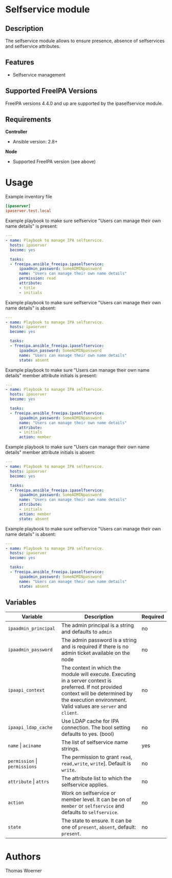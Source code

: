 Selfservice module
=================

Description
-----------

The selfservice module allows to ensure presence, absence of selfservices and selfservice attributes.


Features
--------

* Selfservice management


Supported FreeIPA Versions
--------------------------

FreeIPA versions 4.4.0 and up are supported by the ipaselfservice module.


Requirements
------------

**Controller**
* Ansible version: 2.8+

**Node**
* Supported FreeIPA version (see above)


Usage
=====

Example inventory file

```ini
[ipaserver]
ipaserver.test.local
```


Example playbook to make sure selfservice "Users can manage their own name details" is present:

```yaml
---
- name: Playbook to manage IPA selfservice.
  hosts: ipaserver
  become: yes

  tasks:
  - freeipa.ansible_freeipa.ipaselfservice:
      ipaadmin_password: SomeADMINpassword
      name: "Users can manage their own name details"
      permission: read
      attribute:
      - title
      - initials
```


Example playbook to make sure selfservice "Users can manage their own name details" is absent:

```yaml
---
- name: Playbook to manage IPA selfservice.
  hosts: ipaserver
  become: yes

  tasks:
  - freeipa.ansible_freeipa.ipaselfservice:
      ipaadmin_password: SomeADMINpassword
      name: "Users can manage their own name details"
      state: absent
```


Example playbook to make sure "Users can manage their own name details" member attribute initials is present:

```yaml
---
- name: Playbook to manage IPA selfservice.
  hosts: ipaserver
  become: yes

  tasks:
  - freeipa.ansible_freeipa.ipaselfservice:
      ipaadmin_password: SomeADMINpassword
      name: "Users can manage their own name details"
      attribute:
      - initials
      action: member
```


Example playbook to make sure "Users can manage their own name details" member attribute initials is absent:

```yaml
---
- name: Playbook to manage IPA selfservice.
  hosts: ipaserver
  become: yes

  tasks:
  - freeipa.ansible_freeipa.ipaselfservice:
      ipaadmin_password: SomeADMINpassword
      name: "Users can manage their own name details"
      attribute:
      - initials
      action: member
      state: absent
```


Example playbook to make sure selfservice "Users can manage their own name details" is absent:

```yaml
---
- name: Playbook to manage IPA selfservice.
  hosts: ipaserver
  become: yes

  tasks:
  - freeipa.ansible_freeipa.ipaselfservice:
      ipaadmin_password: SomeADMINpassword
      name: "Users can manage their own name details"
      state: absent
```


Variables
---------

Variable | Description | Required
-------- | ----------- | --------
`ipaadmin_principal` | The admin principal is a string and defaults to `admin` | no
`ipaadmin_password` | The admin password is a string and is required if there is no admin ticket available on the node | no
`ipaapi_context` | The context in which the module will execute. Executing in a server context is preferred. If not provided context will be determined by the execution environment. Valid values are `server` and `client`. | no
`ipaapi_ldap_cache` | Use LDAP cache for IPA connection. The bool setting defaults to yes. (bool) | no
`name` \| `aciname` | The list of selfservice name strings. | yes
`permission` \| `permissions` |  The permission to grant `read`, `read,write`, `write`]. Default is `write`. | no
`attribute` \| `attrs` | The attribute list to which the selfservice applies. | no
`action` | Work on selfservice or member level. It can be on of `member` or `selfservice` and defaults to `selfservice`. | no
`state` | The state to ensure. It can be one of `present`, `absent`, default: `present`. | no


Authors
=======

Thomas Woerner
